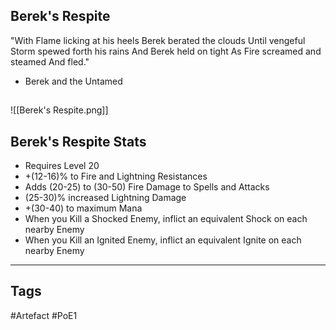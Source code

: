 ## Berek's Respite
"With Flame licking at his heels
Berek berated the clouds
Until vengeful Storm spewed forth his rains
And Berek held on tight
As Fire screamed and steamed
And fled."
- Berek and the Untamed
##
![[Berek's Respite.png]]
## Berek's Respite Stats
- Requires Level 20
- +(12-16)% to Fire and Lightning Resistances
- Adds (20-25) to (30-50) Fire Damage to Spells and Attacks
- (25-30)% increased Lightning Damage
- +(30-40) to maximum Mana
- When you Kill a Shocked Enemy, inflict an equivalent Shock on each nearby Enemy
- When you Kill an Ignited Enemy, inflict an equivalent Ignite on each nearby Enemy


---
## Tags
#Artefact
#PoE1